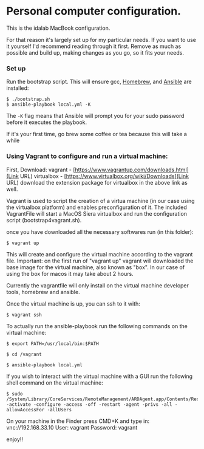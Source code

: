 # Personal computer configuration.

This is the idalab MacBook configuration.

For that reason it's largely set up for my particular needs. If you want
to use it yourself I'd recommend reading through it first. Remove as
much as possible and build up, making changes as you go, so it fits your
needs.

### Set up

Run the bootstrap script. This will ensure gcc,
[Homebrew](http://brew.sh/), and [Ansible](http://docs.ansible.com/) are
installed:

    $ ./bootstrap.sh
    $ ansible-playbook local.yml -K

The `-K` flag means that Ansible will prompt you for your sudo password
before it executes the playbook.

If it's your first time, go brew some coffee or tea because this will take a while

### Using Vagrant to configure and run a virtual machine:

First, Download: 
	vagrant - [https://www.vagrantup.com/downloads.html](Link URL)
	virtualbox - [https://www.virtualbox.org/wiki/Downloads](Link URL)
	download the extension package for virtualbox in the above link as well.

Vagrant is used to script the creation of a virtua machine (in our case using the virtualbox platform) and enables preconfiguration of it.
The included VagrantFile will start a MacOS Siera virtualbox and run the configuration script (bootstrap4vagrant.sh).

once you have downloaded all the necessary softwares run (in this folder):

    $ vagrant up

This will create and configure the virtual machine according to the vagrant file.
Important: on the first run of "vagrant up" vagrant will downloaded the base image for the virtual machine, also known as "box".
In our case of using the box for macos it may take about 2 hours.

Currently the vagrantfile will only install on the virtual machine developer tools, homebrew and ansible.

Once the virtual machine is up, you can ssh to it with:

    $ vagrant ssh

To actually run the ansible-playbook run the following commands on the virtual machine:

    $ export PATH=/usr/local/bin:$PATH

    $ cd /vagrant

    $ ansible-playbook local.yml

If you wish to interact with the virtual machine with a GUI run the following shell command on the virtual machine:

    $ sudo /System/Library/CoreServices/RemoteManagement/ARDAgent.app/Contents/Resources/kickstart -activate -configure -access -off -restart -agent -privs -all -allowAccessFor -allUsers

On your machine in the Finder press CMD+K and type in:
vnc://192.168.33.10
User: vagrant
Password: vagrant


enjoy!!